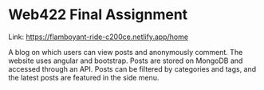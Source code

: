 # Web422 Final Assignment  

Link: https://flamboyant-ride-c200ce.netlify.app/home

A blog on which users can view posts and anonymously comment. The website uses angular and bootstrap. Posts are stored on MongoDB and accessed through an API. Posts can be filtered by categories 
and tags, and the latest posts are featured in the side menu.



